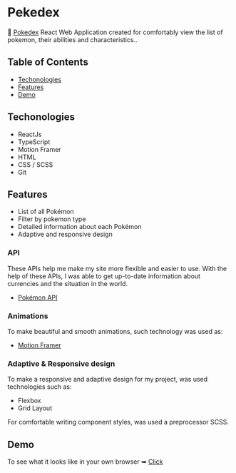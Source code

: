 # Pekedex
🔘 [Pokedex](https://neim4n.github.io/Pokedex/) React Web Application created for comfortably view the list of pokemon, their abilities and characteristics..

## Table of Contents

- [Techonologies](#Techonologies)
- [Features](#Features)
- [Demo](#Demo)

## Techonologies

- ReactJs
- TypeScript
- Motion Framer
- HTML
- CSS / SCSS
- Git

## Features

- List of all Pokémon
- Filter by pokemon type
- Detailed information about each Pokémon
- Adaptive and responsive design



 ### API

 These APIs help me make my site more flexible and easier to use. With the help of these APIs, I was able to get up-to-date information about currencies and the situation in the world.

- [Pokémon API](https://pokeapi.co/)


### Animations

To make beautiful and smooth animations, such technology was used as:

- [Motion Framer](https://www.framer.com/motion/)

### Adaptive & Responsive design

To make a responsive and adaptive design for my project, was used technologies such as:

- Flexbox
- Grid Layout

For comfortable writing component styles, was used a preprocessor SCSS.
## Demo
To see what it looks like in your own browser
➡ [Click]([https://neim4n.github.io/Pokedex)
